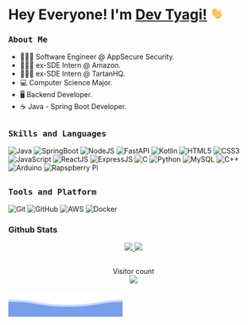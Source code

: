 # Hey Everyone! I'm [Dev Tyagi!](https://github.com/devptyagi) <img src="https://github.com/devptyagi/devptyagi/blob/main/assets/Hi.gif" height="25px">

<h3><b><samp>About Me</samp></b></h3>

- 🧑🏻‍💻 Software Engineer @ AppSecure Security.
- 👨🏻‍🏫 ex-SDE Intern @ Amazon.
- 👨🏻‍🏫 ex-SDE Intern @ TartanHQ.
- 💻 Computer Science Major.
- 🖥 Backend Developer.
- ☕️ Java - Spring Boot Developer.


##
<h3><b><samp>Skills and Languages</samp></b></h3>     

![Java](https://img.shields.io/badge/Java-013243?style=flat-square&logo=Java&logoColor=white)
![SpringBoot](https://img.shields.io/badge/SpringBoot-1c1f23?style=flat-square&logo=springboot&logoColor=339933)
![NodeJS](https://img.shields.io/badge/NodeJS-339933?style=flat-square&logo=node.js&logoColor=80d8f7)
![FastAPI](https://img.shields.io/badge/FastAPI-292c33?style=flat-square&logo=fastapi&logoColor=80d8f7)
![Kotlin](https://img.shields.io/badge/Kotlin-013243?style=flat-square&logo=Kotlin&logoColor=white)
![HTML5](https://img.shields.io/badge/HTML5-E34F26?style=flat-square&logo=HTML5&logoColor=white)
![CSS3](https://img.shields.io/badge/CSS3-1572B6?style=flat-square&logo=CSS3&logoColor=white)
![JavaScript](https://img.shields.io/badge/JavaScript-ffcb2c?style=flat-square&logo=javascript&logoColor=white)
![ReactJS](https://img.shields.io/badge/ReactJS-292c33?style=flat-square&logo=react&logoColor=80d8f7)
![ExpressJS](https://img.shields.io/badge/ExpressJS-292c33?style=flat-square&logo=express&logoColor=90c3f9)
![C](https://img.shields.io/badge/C-27338e?style=flat-square&logo=c&logoColor=white)
![Python](https://img.shields.io/badge/Python-3776AB?style=flat-square&logo=Python&logoColor=white)
![MySQL](https://img.shields.io/badge/MySQL-4479A1?style=flat-square&logo=MySQL&logoColor=white)
![C++](https://img.shields.io/badge/C++-00599C?style=flat-square&logo=c%2B%2B&logoColor=white)
![Arduino](https://img.shields.io/badge/Arduino-00979D?style=flat-square&logo=Arduino&logoColor=white)
![Rapspberry Pi](https://img.shields.io/badge/Raspberry_pi-C51A4A?style=flat-square&logo=raspberry-pi&logoColor=white)    

##
<h3><b><samp>Tools and Platform</samp></b></h3>

![Git](https://img.shields.io/badge/Git-F05032?style=flat-square&logo=Git&logoColor=white)
![GitHub](https://img.shields.io/badge/GitHub-181717?style=flat-square&logo=github)
![AWS](https://img.shields.io/badge/AWS-EA9836?style=flat-square&logo=amazonaws&logoColor=white) 
![Docker](https://img.shields.io/badge/Docker-292c33?style=flat-square&logo=docker&logoColor=white) 

### Github Stats
  
<p align="center">
  <a href="https://github.com/devptyagi"><span>
    <img height="48%" src="https://github-readme-stats.vercel.app/api?username=devptyagi&count_private=true&show_icons=true&theme=tokyonight&&include_all_commits=true"/>
    <img height="180em" src="https://github-readme-stats-eight-theta.vercel.app/api/top-langs/?username=devptyagi&hide=html,css,javascript,scss&layout=compact&langs_count=8&theme=tokyonight"/>
    </span></a>
</p>


##
<p align="center"> 
  Visitor count<br>
  <img src="https://profile-counter.glitch.me/devptyagi/count.svg" />
</p>
  
![](https://github.com/devptyagi/devptyagi/blob/main/assets/bottom_header.svg)
